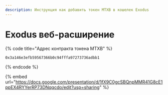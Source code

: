 ```yaml
---
description: Инструкция как добавить токен MTXB в кошелек Exodus
---
```


# Exodus веб-расширение

{% code title="Адрес контракта токена MTXB" %}
```
0x3a146e3efb59567366b0c94fffa97273736adbb1
```
{% endcode %}

{% embed url="https://docs.google.com/presentation/d/1fX9C0gcSBQnpMMR41G8cE1ppEX4RYYerRP73DNqqcdo/edit?usp=sharing" %}
